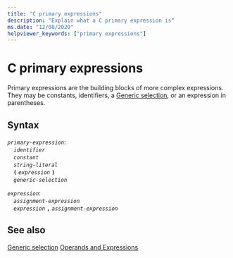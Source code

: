 ```yaml
---
title: "C primary expressions"
description: "Explain what a C primary expression is"
ms.date: "12/08/2020"
helpviewer_keywords: ["primary expressions"]
---
```

# C primary expressions

Primary expressions are the building blocks of more complex expressions. They may be constants, identifiers, a [Generic selection](generic-selection.md), or an expression in parentheses.

## Syntax

*`primary-expression`*:\
&emsp;*`identifier`*\
&emsp;*`constant`*\
&emsp;*`string-literal`*\
&emsp;**`(`** *`expression`* **`)`**\
&emsp;*`generic-selection`*

*`expression`*:\
&emsp;*`assignment-expression`*\
&emsp;*`expression`* **`,`** *`assignment-expression`*

## See also

[Generic selection](generic-selection.md)
[Operands and Expressions](../c-language/operands-and-expressions.md)
